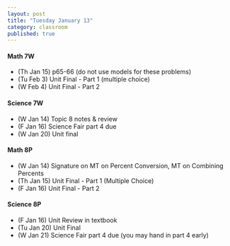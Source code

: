 ```yaml
---
layout: post
title: "Tuesday January 13"
category: classroom
published: true
---
```


#### Math 7W
* (Th Jan 15) p65-66 (do not use models for these problems)
* (Tu Feb 3) Unit Final - Part 1 (multiple choice)
* (W Feb 4) Unit Final - Part 2 

#### Science 7W
* (W Jan 14) Topic 8 notes & review
* (F Jan 16) Science Fair part 4 due
* (W Jan 20) Unit final

#### Math 8P
* (W Jan 14) Signature on MT on Percent Conversion, MT on Combining Percents
* (Th Jan 15) Unit Final - Part 1 (Multiple Choice)
* (F Jan 16) Unit Final - Part 2 

#### Science 8P
* (F Jan 16) Unit Review in textbook
* (Tu Jan 20) Unit Final
* (W Jan 21) Science Fair part 4 due (you may hand in part 4 early)
